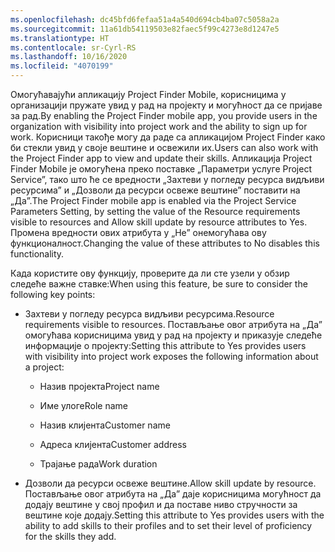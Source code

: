 ```yaml
---
ms.openlocfilehash: dc45bfd6fefaa51a4a540d694cb4ba07c5058a2a
ms.sourcegitcommit: 11a61db54119503e82faec5f99c4273e8d1247e5
ms.translationtype: HT
ms.contentlocale: sr-Cyrl-RS
ms.lasthandoff: 10/16/2020
ms.locfileid: "4070199"
---
```

<span data-ttu-id="432df-101">Омогућавајући апликацију Project Finder Mobile, корисницима у организацији пружате увид у рад на пројекту и могућност да се пријаве за рад.</span><span class="sxs-lookup"><span data-stu-id="432df-101">By enabling the Project Finder mobile app, you provide users in the organization with visibility into project work and the ability to sign up for work.</span></span> <span data-ttu-id="432df-102">Корисници такође могу да раде са апликацијом Project Finder како би стекли увид у своје вештине и освежили их.</span><span class="sxs-lookup"><span data-stu-id="432df-102">Users can also work with the Project Finder app to view and update their skills.</span></span> <span data-ttu-id="432df-103">Апликација Project Finder Mobile је омогућена преко поставке „Параметри услуге Project Service”, тако што ће се вредности „Захтеви у погледу ресурса видљиви ресурсима” и „Дозволи да ресурси освеже вештине” поставити на „Да”.</span><span class="sxs-lookup"><span data-stu-id="432df-103">The Project Finder mobile app is enabled via the Project Service Parameters Setting, by setting the value of the Resource requirements visible to resources and Allow skill update by resource attributes to Yes.</span></span> <span data-ttu-id="432df-104">Промена вредности ових атрибута у „Не” онемогућава ову функционалност.</span><span class="sxs-lookup"><span data-stu-id="432df-104">Changing the value of these attributes to No disables this functionality.</span></span>  
  
 <span data-ttu-id="432df-105">Када користите ову функцију, проверите да ли сте узели у обзир следеће важне ставке:</span><span class="sxs-lookup"><span data-stu-id="432df-105">When using this feature, be sure to consider the following key points:</span></span>  
  
-   <span data-ttu-id="432df-106">Захтеви у погледу ресурса видљиви ресурсима.</span><span class="sxs-lookup"><span data-stu-id="432df-106">Resource requirements visible to resources.</span></span> <span data-ttu-id="432df-107">Постављање овог атрибута на „Да” омогућава корисницима увид у рад на пројекту и приказује следеће информације о пројекту:</span><span class="sxs-lookup"><span data-stu-id="432df-107">Setting this attribute to Yes provides users with visibility into project work exposes the following information about a project:</span></span>  
  
    -   <span data-ttu-id="432df-108">Назив пројекта</span><span class="sxs-lookup"><span data-stu-id="432df-108">Project name</span></span>  
  
    -   <span data-ttu-id="432df-109">Име улоге</span><span class="sxs-lookup"><span data-stu-id="432df-109">Role name</span></span>  
  
    -   <span data-ttu-id="432df-110">Назив клијента</span><span class="sxs-lookup"><span data-stu-id="432df-110">Customer name</span></span>  
  
    -   <span data-ttu-id="432df-111">Адреса клијента</span><span class="sxs-lookup"><span data-stu-id="432df-111">Customer address</span></span>  
  
    -   <span data-ttu-id="432df-112">Трајање рада</span><span class="sxs-lookup"><span data-stu-id="432df-112">Work duration</span></span>  
  
-   <span data-ttu-id="432df-113">Дозволи да ресурси освеже вештине.</span><span class="sxs-lookup"><span data-stu-id="432df-113">Allow skill update by resource.</span></span> <span data-ttu-id="432df-114">Постављање овог атрибута на „Да” даје корисницима могућност да додају вештине у свој профил и да поставе ниво стручности за вештине које додају.</span><span class="sxs-lookup"><span data-stu-id="432df-114">Setting this attribute to Yes provides users with the ability to add skills to their profiles and to set their level of proficiency for the skills they add.</span></span>